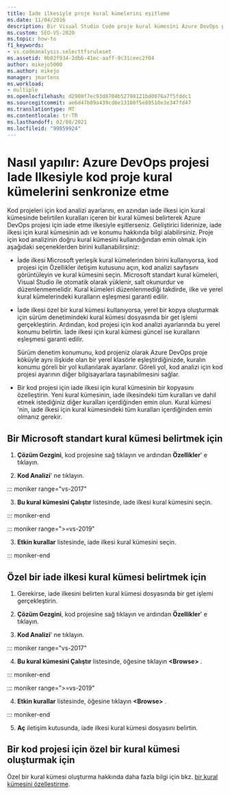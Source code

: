 ```yaml
---
title: İade ilkesiyle proje kural kümelerini eşitleme
ms.date: 11/04/2016
description: Bir Visual Studio Code proje kural kümesini Azure DevOps projesi iade ilkesiyle eşitlemeyi öğrenin.
ms.custom: SEO-VS-2020
ms.topic: how-to
f1_keywords:
- vs.codeanalysis.selecttfsruleset
ms.assetid: 9b02f934-2db6-41ec-aaff-9c31ceec2f04
author: mikejo5000
ms.author: mikejo
manager: jmartens
ms.workload:
- multiple
ms.openlocfilehash: d2908f7ec93d8704b52798121bd0076a7f5fddc1
ms.sourcegitcommit: ae6d47b09a439cd0e13180f5e89510e3e347fd47
ms.translationtype: MT
ms.contentlocale: tr-TR
ms.lasthandoff: 02/08/2021
ms.locfileid: "99859924"
---
```

# <a name="how-to-synchronize-code-project-rule-sets-with-an-azure-devops-project-check-in-policy"></a>Nasıl yapılır: Azure DevOps projesi Iade Ilkesiyle kod proje kural kümelerini senkronize etme

Kod projeleri için kod analizi ayarlarını, en azından iade ilkesi için kural kümesinde belirtilen kuralları içeren bir kural kümesi belirterek Azure DevOps projesi için iade etme ilkesiyle eşitlerseniz. Geliştirici liderinize, iade ilkesi için kural kümesinin adı ve konumu hakkında bilgi alabilirsiniz. Proje için kod analizinin doğru kural kümesini kullandığından emin olmak için aşağıdaki seçeneklerden birini kullanabilirsiniz:

- İade ilkesi Microsoft yerleşik kural kümelerinden birini kullanıyorsa, kod projesi için Özellikler iletişim kutusunu açın, kod analizi sayfasını görüntüleyin ve kural kümesini seçin. Microsoft standart kural kümeleri, Visual Studio ile otomatik olarak yüklenir, salt okunurdur ve düzenlenmemelidir. Kural kümeleri düzenlenmediği takdirde, ilke ve yerel kural kümelerindeki kuralların eşleşmesi garanti edilir.

- İade ilkesi özel bir kural kümesi kullanıyorsa, yerel bir kopya oluşturmak için sürüm denetimindeki kural kümesi dosyasında bir get işlemi gerçekleştirin. Ardından, kod projesi için kod analizi ayarlarında bu yerel konumu belirtin. İade ilkesi için kural kümesi güncel ise kuralların eşleşmesi garanti edilir.

     Sürüm denetim konumunu, kod projeniz olarak Azure DevOps proje köküyle aynı ilişkide olan bir yerel klasörle eşleştirdiğinizde, kuralın konumu göreli bir yol kullanılarak ayarlanır. Göreli yol, kod analizi için kod projesi ayarının diğer bilgisayarlara taşınabilmesini sağlar.

- Bir kod projesi için iade ilkesi için kural kümesinin bir kopyasını özelleştirin. Yeni kural kümesinin, iade ilkesindeki tüm kuralları ve dahil etmek istediğiniz diğer kuralları içerdiğinden emin olun. Kural kümesi 'nin, iade ilkesi için kural kümesindeki tüm kuralları içerdiğinden emin olmanız gerekir.

## <a name="to-specify-a-microsoft-standard-rule-set"></a>Bir Microsoft standart kural kümesi belirtmek için

1. **Çözüm Gezgini**, kod projesine sağ tıklayın ve ardından **Özellikler**' e tıklayın.

2. **Kod Analizi**' ne tıklayın.

::: moniker range="vs-2017"

3. **Bu kural kümesini Çalıştır** listesinde, iade ilkesi kural kümesini seçin.

::: moniker-end

::: moniker range=">=vs-2019"

3. **Etkin kurallar** listesinde, iade ilkesi kural kümesini seçin.

::: moniker-end

## <a name="to-specify-a-custom-check-in-policy-rule-set"></a>Özel bir iade ilkesi kural kümesi belirtmek için

1. Gerekirse, iade ilkesini belirten kural kümesi dosyasında bir get işlemi gerçekleştirin.

2. **Çözüm Gezgini**, kod projesine sağ tıklayın ve ardından **Özellikler**' e tıklayın.

3. **Kod Analizi**' ne tıklayın.

::: moniker range="vs-2017"

4. **Bu kural kümesini Çalıştır** listesinde, öğesine tıklayın **\<Browse>** .

::: moniker-end

::: moniker range=">=vs-2019"

4. **Etkin kurallar** listesinde, öğesine tıklayın **\<Browse>** .

::: moniker-end

5. **Aç** iletişim kutusunda, iade ilkesi kural kümesi dosyasını belirtin.

## <a name="to-create-a-custom-rule-set-for-a-code-project"></a>Bir kod projesi için özel bir kural kümesi oluşturmak için

Özel bir kural kümesi oluşturma hakkında daha fazla bilgi için bkz. [bir kural kümesini özelleştirme](how-to-create-a-custom-rule-set.md).
